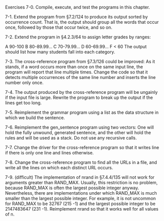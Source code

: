 Exercises
7-0. Compile, execute, and test the programs in this chapter.

7-1. Extend the program from §7.2/124 to produce its output sorted by occurrence count. That is, the output should group all the words that occur once, followed by those that occur twice, and so on.

7-2. Extend the program in §4.2.3/64 to assign letter grades by ranges:

A   90-100
B   80-89.99...
C   70-79.99...
D   60-69.99...
F   < 60
The output should list how many students fall into each category.

7-3. The cross-reference program from §7.3/126 could be improved: As it stands, if a word occurs more than once on the same input line, the program will report that line multiple times. Change the code so that it detects multiple occurrences of the same line number and inserts the line number only once.

7-4. The output produced by the cross-reference program will be ungainly if the input file is large. Rewrite the program to break up the output if the lines get too long.

7-5. Reimplement the grammar program using a list as the data structure in which we build the sentence.

7-6. Reimplement the gen_sentence program using two vectors: One will hold the fully unwound, generated sentence, and the other will hold the rules and will be used as a stack. Do not use any recursive calls.

7-7. Change the driver for the cross-reference program so that it writes line if there is only one line and lines otherwise.

7-8. Change the cross-reference program to find all the URLs in a file, and write all the lines on which each distinct URL occurs.

7-9. (difficult) The implementation of nrand in §7.4.4/135 will not work for arguments greater than RAND_MAX. Usually, this restriction is no problem, because RAND_MAX is often the largest possible integer anyway. Nevertheless, there are implementations under which RAND_MAX is much smaller than the largest possible integer. For example, it is not uncommon for RAND_MAX to be 32767 (215 -1) and the largest possible integer to be 2147483647 (231 -1). Reimplement nrand so that it works well for all values of n.


